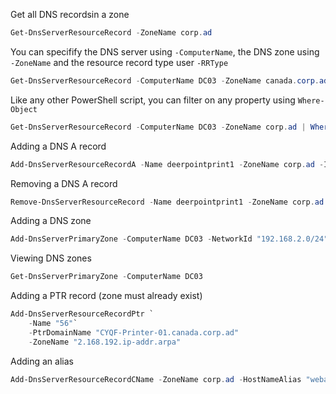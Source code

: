 Get all DNS recordsin a zone

```PowerShell
Get-DnsServerResourceRecord -ZoneName corp.ad
```

You can specifify the DNS server using <code>-ComputerName</code>, the DNS zone using <code>-ZoneName</code> and the resource record type user <code>-RRType</code>

```PowerShell
Get-DnsServerResourceRecord -ComputerName DC03 -ZoneName canada.corp.ad -RRType A
```

Like any other PowerShell script, you can filter on any property using <code>Where-Object</code>

```PowerShell
Get-DnsServerResourceRecord -ComputerName DC03 -ZoneName corp.ad | Where-Object  TimeToLive -GE "00:15:00"
```

Adding a DNS A record

```PowerShell
Add-DnsServerResourceRecordA -Name deerpointprint1 -ZoneName corp.ad -IPv4Address 192.168.2.56
```

Removing a DNS A record

```PowerShell
Remove-DnsServerResourceRecord -Name deerpointprint1 -ZoneName corp.ad -RRType A
```

Adding a DNS zone

```PowerShell
Add-DnsServerPrimaryZone -ComputerName DC03 -NetworkId "192.168.2.0/24" -ReplicationScope Forest
```

Viewing DNS zones

```PowerShell
Get-DnsServerPrimaryZone -ComputerName DC03
```

Adding a PTR record (zone must already exist)

```PowerShell
Add-DnsServerResourceRecordPtr `
    -Name "56"`
    -PtrDomainName "CYQF-Printer-01.canada.corp.ad"
    -ZoneName "2.168.192.ip-addr.arpa"
```

Adding an alias

```PowerShell
Add-DnsServerResourceRecordCName -ZoneName corp.ad -HostNameAlias "webapp25.corp.ad" -Name "finance"